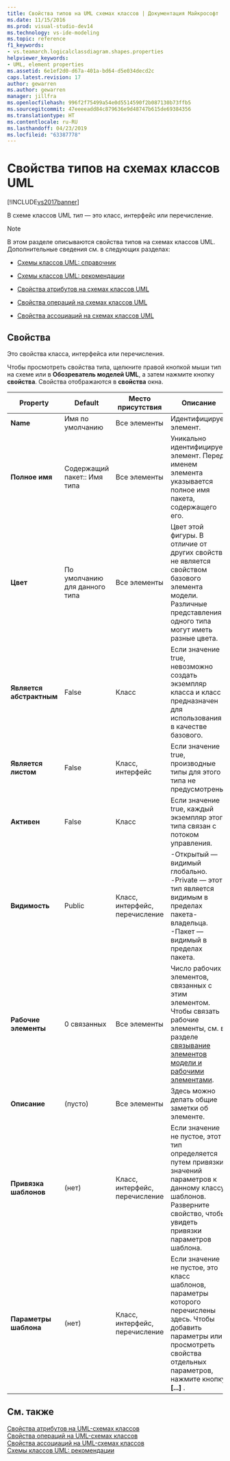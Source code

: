 ```yaml
---
title: Свойства типов на UML схемах классов | Документация Майкрософт
ms.date: 11/15/2016
ms.prod: visual-studio-dev14
ms.technology: vs-ide-modeling
ms.topic: reference
f1_keywords:
- vs.teamarch.logicalclassdiagram.shapes.properties
helpviewer_keywords:
- UML, element properties
ms.assetid: 6e1ef2d0-d67a-401a-bd64-d5e034decd2c
caps.latest.revision: 17
author: gewarren
ms.author: gewarren
manager: jillfra
ms.openlocfilehash: 996f2f75499a54e0d5514590f2b087130b73ffb5
ms.sourcegitcommit: 47eeeeadd84c879636e9d48747b615de69384356
ms.translationtype: HT
ms.contentlocale: ru-RU
ms.lasthandoff: 04/23/2019
ms.locfileid: "63387778"
---
```

# <a name="properties-of-types-on-uml-class-diagrams"></a>Свойства типов на схемах классов UML
[!INCLUDE[vs2017banner](../includes/vs2017banner.md)]

В схеме классов UML *тип* — это класс, интерфейс или перечисление.  
  
> [!NOTE]
> В этом разделе описываются свойства типов на схемах классов UML. Дополнительные сведения см. в следующих разделах:  
  
- [Схемы классов UML: справочник](../modeling/uml-class-diagrams-reference.md)  
  
- [Схемы классов UML: рекомендации](../modeling/uml-class-diagrams-guidelines.md)  
  
- [Свойства атрибутов на схемах классов UML](../modeling/properties-of-attributes-on-uml-class-diagrams.md)  
  
- [Свойства операций на схемах классов UML](../modeling/properties-of-operations-on-uml-class-diagrams.md)  
  
- [Свойства ассоциаций на схемах классов UML](../modeling/properties-of-associations-on-uml-class-diagrams.md)  
  
## <a name="properties"></a>Свойства  
 Это свойства класса, интерфейса или перечисления.  
  
 Чтобы просмотреть свойства типа, щелкните правой кнопкой мыши тип на схеме или в **Обозреватель моделей UML**, а затем нажмите кнопку **свойства**. Свойства отображаются в **свойства** окна.  
  
|**Property**|**Default**|Место присутствия|Описание|  
|------------------|-----------------|----------------|-----------------|  
|**Name**|Имя по умолчанию|Все элементы|Идентифицирует элемент.|  
|**Полное имя**|Содержащий пакет:: Имя типа|Все элементы|Уникально идентифицирует элемент. Перед именем элемента указывается полное имя пакета, содержащего его.|  
|**Цвет**|По умолчанию для данного типа|Все элементы|Цвет этой фигуры. В отличие от других свойств не является свойством базового элемента модели. Различные представления одного типа могут иметь разные цвета.|  
|**Является абстрактным**|False|Класс|Если значение true, невозможно создать экземпляр класса и класс предназначен для использования в качестве базового.|  
|**Является листом**|False|Класс, интерфейс|Если значение true, производные типы для этого типа не предусмотрены.|  
|**Активен**|False|Класс|Если значение true, каждый экземпляр этого типа связан с потоком управления.|  
|**Видимость**|Public|Класс, интерфейс, перечисление|-Открытый — видимый глобально.<br />-Private — этот тип является видимым в пределах пакета-владельца.<br />-Пакет — видимый в пределах пакета.|  
|**Рабочие элементы**|0 связанных|Все элементы|Число рабочих элементов, связанных с этим элементом. Чтобы связать рабочие элементы, см. в разделе [связывание элементов модели и рабочими элементами](../modeling/link-model-elements-and-work-items.md).|  
|**Описание**|(пусто)|Все элементы|Здесь можно делать общие заметки об элементе.|  
|**Привязка шаблонов**|(нет)|Класс, интерфейс, перечисление|Если значение не пустое, этот тип определяется путем привязки значений параметров к данному классу шаблонов. Разверните свойство, чтобы увидеть привязки параметров шаблона.|  
|**Параметры шаблона**|(нет)|Класс, интерфейс, перечисление|Если значение не пустое, это класс шаблонов, параметры которого перечислены здесь. Чтобы добавить параметры или просмотреть свойства отдельных параметров, нажмите кнопку **[...]** .|  
  
## <a name="see-also"></a>См. также  
 [Свойства атрибутов на UML-схемах классов](../modeling/properties-of-attributes-on-uml-class-diagrams.md)   
 [Свойства операций на UML-схемах классов](../modeling/properties-of-operations-on-uml-class-diagrams.md)   
 [Свойства ассоциаций на UML-схемах классов](../modeling/properties-of-associations-on-uml-class-diagrams.md)   
 [Схемы классов UML: рекомендации](../modeling/uml-class-diagrams-guidelines.md)
